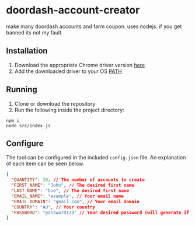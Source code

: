 # doordash-account-creator
make many doordash accounts and farm coupon. uses nodejs. if you get banned its not my fault.

## Installation
1. Download the appropriate Chrome driver version [here](http://chromedriver.storage.googleapis.com/index.html)
2. Add the downloaded driver to your OS [PATH](http://en.wikipedia.org/wiki/PATH_%28variable%29)

## Running
1. Clone or download the repository
2. Run the following inside the project directory:
```
npm i
node src/index.js
```

## Configure
The tool can be configured in the included `config.json` file. An explanation of each item can be seen below.
```json
{
  "QUANTITY": 20, // The number of accounts to create
  "FIRST_NAME": "John", // The desired first name
  "LAST_NAME": "Doe", // The desired first name
  "EMAIL_NAME": "example", // Your email name
  "EMAIL_DOMAIN": "gmail.com", // Your email domain
  "COUNTRY": "AU", // Your country
  "PASSWORD": "password123" // Your desired password (will generate if none provided)
}

```
